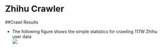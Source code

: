 # Zhihu Crawler
##Crawl Results
* The following figure shows the simple statistics for crawling 117W Zhihu user data <br>
![](https://github.com/wycm/zhihu-crawler/blob/2.0/src/main/resources/img/zhihu-charts.png)
